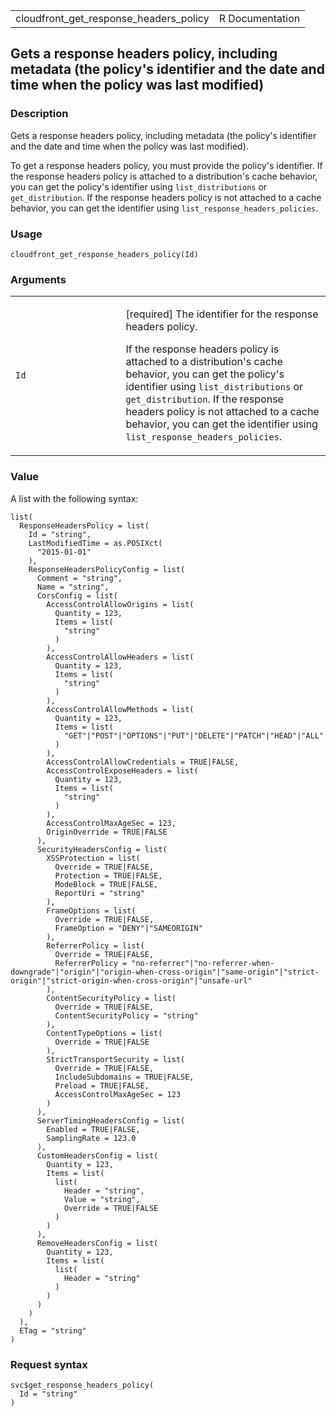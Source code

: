 <table style="width: 100%;">
<tbody>
<tr class="odd">
<td>cloudfront_get_response_headers_policy</td>
<td style="text-align: right;">R Documentation</td>
</tr>
</tbody>
</table>

## Gets a response headers policy, including metadata (the policy's identifier and the date and time when the policy was last modified)

### Description

Gets a response headers policy, including metadata (the policy's
identifier and the date and time when the policy was last modified).

To get a response headers policy, you must provide the policy's
identifier. If the response headers policy is attached to a
distribution's cache behavior, you can get the policy's identifier using
`list_distributions` or `get_distribution`. If the response headers
policy is not attached to a cache behavior, you can get the identifier
using `list_response_headers_policies`.

### Usage

    cloudfront_get_response_headers_policy(Id)

### Arguments

<table>
<colgroup>
<col style="width: 35%" />
<col style="width: 65%" />
</colgroup>
<tbody>
<tr class="odd">
<td><code
id="cloudfront_get_response_headers_policy_:_Id">Id</code></td>
<td><p>[required] The identifier for the response headers policy.</p>
<p>If the response headers policy is attached to a distribution's cache
behavior, you can get the policy's identifier using
<code>list_distributions</code> or <code>get_distribution</code>. If the
response headers policy is not attached to a cache behavior, you can get
the identifier using
<code>list_response_headers_policies</code>.</p></td>
</tr>
</tbody>
</table>

### Value

A list with the following syntax:

    list(
      ResponseHeadersPolicy = list(
        Id = "string",
        LastModifiedTime = as.POSIXct(
          "2015-01-01"
        ),
        ResponseHeadersPolicyConfig = list(
          Comment = "string",
          Name = "string",
          CorsConfig = list(
            AccessControlAllowOrigins = list(
              Quantity = 123,
              Items = list(
                "string"
              )
            ),
            AccessControlAllowHeaders = list(
              Quantity = 123,
              Items = list(
                "string"
              )
            ),
            AccessControlAllowMethods = list(
              Quantity = 123,
              Items = list(
                "GET"|"POST"|"OPTIONS"|"PUT"|"DELETE"|"PATCH"|"HEAD"|"ALL"
              )
            ),
            AccessControlAllowCredentials = TRUE|FALSE,
            AccessControlExposeHeaders = list(
              Quantity = 123,
              Items = list(
                "string"
              )
            ),
            AccessControlMaxAgeSec = 123,
            OriginOverride = TRUE|FALSE
          ),
          SecurityHeadersConfig = list(
            XSSProtection = list(
              Override = TRUE|FALSE,
              Protection = TRUE|FALSE,
              ModeBlock = TRUE|FALSE,
              ReportUri = "string"
            ),
            FrameOptions = list(
              Override = TRUE|FALSE,
              FrameOption = "DENY"|"SAMEORIGIN"
            ),
            ReferrerPolicy = list(
              Override = TRUE|FALSE,
              ReferrerPolicy = "no-referrer"|"no-referrer-when-downgrade"|"origin"|"origin-when-cross-origin"|"same-origin"|"strict-origin"|"strict-origin-when-cross-origin"|"unsafe-url"
            ),
            ContentSecurityPolicy = list(
              Override = TRUE|FALSE,
              ContentSecurityPolicy = "string"
            ),
            ContentTypeOptions = list(
              Override = TRUE|FALSE
            ),
            StrictTransportSecurity = list(
              Override = TRUE|FALSE,
              IncludeSubdomains = TRUE|FALSE,
              Preload = TRUE|FALSE,
              AccessControlMaxAgeSec = 123
            )
          ),
          ServerTimingHeadersConfig = list(
            Enabled = TRUE|FALSE,
            SamplingRate = 123.0
          ),
          CustomHeadersConfig = list(
            Quantity = 123,
            Items = list(
              list(
                Header = "string",
                Value = "string",
                Override = TRUE|FALSE
              )
            )
          ),
          RemoveHeadersConfig = list(
            Quantity = 123,
            Items = list(
              list(
                Header = "string"
              )
            )
          )
        )
      ),
      ETag = "string"
    )

### Request syntax

    svc$get_response_headers_policy(
      Id = "string"
    )
